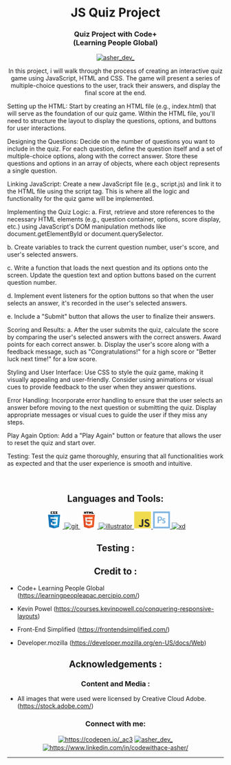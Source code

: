 <h1 align="center">JS Quiz Project</h1>
<h3 align="center"> Quiz Project with Code+<br> (Learning People Global) </h3>

<p align="center"> <a href="https://twitter.com/asher_dev_" target="blank"><img src="https://img.shields.io/twitter/follow/asher_dev_?logo=twitter&style=for-the-badge" alt="asher_dev_" /></a> </p>

<p align="center">In this project, i will walk through the process of creating an interactive quiz game using JavaScript, HTML and CSS. The game will present a series of multiple-choice questions to the user, track their answers, and display the final score at the end.

Setting up the HTML:
Start by creating an HTML file (e.g., index.html) that will serve as the foundation of our quiz game. Within the HTML file, you'll need to structure the layout to display the questions, options, and buttons for user interactions.

Designing the Questions:
Decide on the number of questions you want to include in the quiz. For each question, define the question itself and a set of multiple-choice options, along with the correct answer. Store these questions and options in an array of objects, where each object represents a single question.

Linking JavaScript:
Create a new JavaScript file (e.g., script.js) and link it to the HTML file using the script tag. This is where all the logic and functionality for the quiz game will be implemented.

Implementing the Quiz Logic:
a. First, retrieve and store references to the necessary HTML elements (e.g., question container, options, score display, etc.) using JavaScript's DOM manipulation methods like document.getElementById or document.querySelector.

b. Create variables to track the current question number, user's score, and user's selected answers.

c. Write a function that loads the next question and its options onto the screen. Update the question text and option buttons based on the current question number.

d. Implement event listeners for the option buttons so that when the user selects an answer, it's recorded in the user's selected answers.

e. Include a "Submit" button that allows the user to finalize their answers.

Scoring and Results:
a. After the user submits the quiz, calculate the score by comparing the user's selected answers with the correct answers. Award points for each correct answer.
b. Display the user's score along with a feedback message, such as "Congratulations!" for a high score or "Better luck next time!" for a low score.

Styling and User Interface:
Use CSS to style the quiz game, making it visually appealing and user-friendly. Consider using animations or visual cues to provide feedback to the user when they answer questions.

Error Handling:
Incorporate error handling to ensure that the user selects an answer before moving to the next question or submitting the quiz. Display appropriate messages or visual cues to guide the user if they miss any steps.

Play Again Option:
Add a "Play Again" button or feature that allows the user to reset the quiz and start over.

Testing:
Test the quiz game thoroughly, ensuring that all functionalities work as expected and that the user experience is smooth and intuitive.<p><br>
	
<h2 align="center">Languages and Tools:</h2>
<p align="center"> <a href="https://www.w3schools.com/css/" target="_blank" rel="noreferrer"> <img src="https://raw.githubusercontent.com/devicons/devicon/master/icons/css3/css3-original-wordmark.svg" alt="css3" width="40" height="40"/> </a></a> <a href="https://git-scm.com/" target="_blank" rel="noreferrer"> <img src="https://www.vectorlogo.zone/logos/git-scm/git-scm-icon.svg" alt="git" width="40" height="40"/> </a> <a href="https://www.w3.org/html/" target="_blank" rel="noreferrer"> <img src="https://raw.githubusercontent.com/devicons/devicon/master/icons/html5/html5-original-wordmark.svg" alt="html5" width="40" height="40"/> </a> <a href="https://www.adobe.com/in/products/illustrator.html" target="_blank" rel="noreferrer"> <img src="https://www.vectorlogo.zone/logos/adobe_illustrator/adobe_illustrator-icon.svg" alt="illustrator" width="40" height="40"/> </a> <a href="https://developer.mozilla.org/en-US/docs/Web/JavaScript" target="_blank" rel="noreferrer"> <img src="https://raw.githubusercontent.com/devicons/devicon/master/icons/javascript/javascript-original.svg" alt="javascript" width="40" height="40"/> </a> <a href="https://www.photoshop.com/en" target="_blank" rel="noreferrer"> <img src="https://raw.githubusercontent.com/devicons/devicon/master/icons/photoshop/photoshop-line.svg" alt="photoshop" width="40" height="40"/> </a> <a href="https://www.adobe.com/products/xd.html" target="_blank" rel="noreferrer"> <img src="https://cdn.worldvectorlogo.com/logos/adobe-xd.svg" alt="xd" width="40" height="40"/> </a> </p>
<h2 align="center">Testing :</h2>


<h2 align="center">Credit to :</h2>
<p align="center">
	
 - Code+ Learning People Global (https://learningpeopleapac.percipio.com/)
 
 - Kevin Powel (https://courses.kevinpowell.co/conquering-responsive-layouts)
 
 - Front-End Simplified (https://frontendsimplified.com/)
 
 - Developer.mozilla (https://developer.mozilla.org/en-US/docs/Web)
 
</p> 
<h2 align="center">Acknowledgements :</h2>
<h3 align="center">Content and Media :</h3>
<p align="center">
	
- All images that were used were licensed by Creative Cloud Adobe.(https://stock.adobe.com/)

<h3 align="center">Connect with me:</h3>
<p align="center">
<a href="https://codepen.io/_AC3" target="blank"><img align="center" src="https://raw.githubusercontent.com/rahuldkjain/github-profile-readme-generator/master/src/images/icons/Social/codepen.svg" alt="https://codepen.io/_ac3" height="30" width="40" /></a>
<a href="https://twitter.com/asher_dev_" target="blank"><img align="center" src="https://raw.githubusercontent.com/rahuldkjain/github-profile-readme-generator/master/src/images/icons/Social/twitter.svg" alt="asher_dev_" height="30" width="40" /></a>
<a href="https://www.linkedin.com/in/codewithace-asher/" target="blank"><img align="center" src="https://raw.githubusercontent.com/rahuldkjain/github-profile-readme-generator/master/src/images/icons/Social/linked-in-alt.svg" alt="https://www.linkedin.com/in/codewithace-asher/" height="30" width="40" /></a>
</p>

---